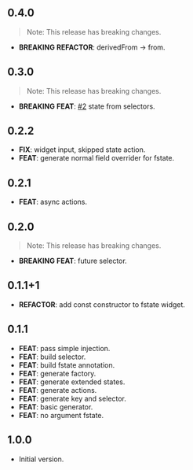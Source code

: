 ## 0.4.0

> Note: This release has breaking changes.

 - **BREAKING** **REFACTOR**: derivedFrom -> from.

## 0.3.0

> Note: This release has breaking changes.

 - **BREAKING** **FEAT**: [#2](https://github.com/wurikiji/fstate.git/issues/2) state from selectors.

## 0.2.2

 - **FIX**: widget input, skipped state action.
 - **FEAT**: generate normal field overrider for fstate.

## 0.2.1

 - **FEAT**: async actions.

## 0.2.0

> Note: This release has breaking changes.

 - **BREAKING** **FEAT**: future selector.

## 0.1.1+1

 - **REFACTOR**: add const constructor to fstate widget.

## 0.1.1

 - **FEAT**: pass simple injection.
 - **FEAT**: build selector.
 - **FEAT**: build fstate annotation.
 - **FEAT**: generate factory.
 - **FEAT**: generate extended states.
 - **FEAT**: generate actions.
 - **FEAT**: generate key and selector.
 - **FEAT**: basic generator.
 - **FEAT**: no argument fstate.

## 1.0.0

- Initial version.
